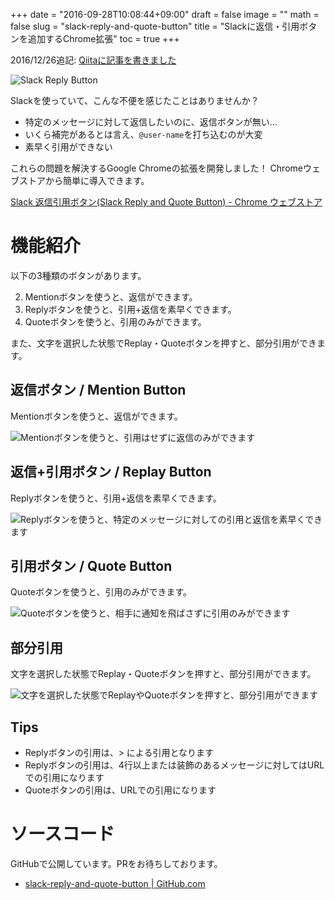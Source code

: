 +++
date = "2016-09-28T10:08:44+09:00"
draft = false
image = ""
math = false
slug = "slack-reply-and-quote-button"
title = "Slackに返信・引用ボタンを追加するChrome拡張"
toc = true
+++

2016/12/26追記: [Qiitaに記事を書きました](http://qiita.com/gam0022/items/9cce1d118bc42dc0e212)

<img alt="Slack Reply Button" src="/images/works/slack-reply-button/icon.png" class="right">

Slackを使っていて、こんな不便を感じたことはありませんか？

- 特定のメッセージに対して返信したいのに、返信ボタンが無い…
- いくら補完があるとは言え、`@user-name`を打ち込むのが大変
- 素早く引用ができない

これらの問題を解決するGoogle Chromeの拡張を開発しました！
Chromeウェブストアから簡単に導入できます。

<div class="read-more">
  <a href="https://chrome.google.com/webstore/detail/slack-%E8%BF%94%E4%BF%A1%E5%BC%95%E7%94%A8%E3%83%9C%E3%82%BF%E3%83%B3slack-reply/cechhipifmcinmnnjnlichjigoabokbg?hl=ja" class="btn btn-primary btn-outline">Slack 返信引用ボタン(Slack Reply and Quote Button) - Chrome ウェブストア</a>
</div>

# 機能紹介

以下の3種類のボタンがあります。

2. Mentionボタンを使うと、返信ができます。
1. Replyボタンを使うと、引用+返信を素早くできます。
3. Quoteボタンを使うと、引用のみができます。

また、文字を選択した状態でReplay・Quoteボタンを押すと、部分引用ができます。

## 返信ボタン / Mention Button

Mentionボタンを使うと、返信ができます。

![Mentionボタンを使うと、引用はせずに返信のみができます](/images/works/slack-reply-button/mention.gif)

## 返信+引用ボタン / Replay Button

Replyボタンを使うと、引用+返信を素早くできます。

![Replyボタンを使うと、特定のメッセージに対しての引用と返信を素早くできます](/images/works/slack-reply-button/replay.gif)

## 引用ボタン / Quote Button

Quoteボタンを使うと、引用のみができます。

![Quoteボタンを使うと、相手に通知を飛ばさずに引用のみができます](/images/works/slack-reply-button/quote.gif)

## 部分引用

文字を選択した状態でReplay・Quoteボタンを押すと、部分引用ができます。

![文字を選択した状態でReplayやQuoteボタンを押すと、部分引用ができます](/images/works/slack-reply-button/quote-sub.gif)

## Tips

- Replyボタンの引用は、> による引用となります
- Replyボタンの引用は、4行以上または装飾のあるメッセージに対してはURLでの引用になります
- Quoteボタンの引用は、URLでの引用になります

# ソースコード

GitHubで公開しています。PRをお待ちしております。

- [slack-reply-and-quote-button | GitHub.com](https://github.com/gam0022/slack-reply-and-quote-button)
